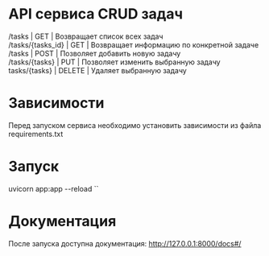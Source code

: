# API сервиса CRUD задач

/tasks | GET | Возвращает список всех задач  
/tasks/{tasks_id} | GET | Возвращает информацию по конкретной задаче  
/tasks | POST | Позволяет добавить новую задачу  
/tasks/{tasks} | PUT | Позволяет изменить выбранную задачу  
tasks/{tasks} | DELETE | Удаляет выбранную задачу

# Зависимости

Перед запуском сервиса необходимо установить зависимости из файла requirements.txt

# Запуск

uvicorn app:app --reload
``

# Документация

После запуска доступна документация: http://127.0.0.1:8000/docs#/
